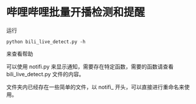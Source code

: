 # 哔哩哔哩批量开播检测和提醒

运行
```shell
python bili_live_detect.py -h
```

来查看帮助 <!-- 实际上是写不出来 -->

可以使用 notifi.py 来显示通知，需要存在特定函数，需要的函数请查看 bili_live_detect.py 文件的内容。

文件夹内已经存在一些简单的文件，以 notifi_ 开头，可以直接进行重命名来使用。

